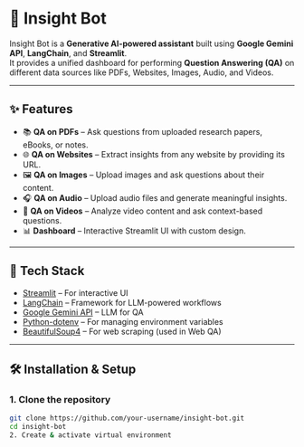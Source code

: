 # 🤖 Insight Bot

Insight Bot is a **Generative AI-powered assistant** built using **Google Gemini API**, **LangChain**, and **Streamlit**.  
It provides a unified dashboard for performing **Question Answering (QA)** on different data sources like PDFs, Websites, Images, Audio, and Videos.  

---

## ✨ Features
- 📚 **QA on PDFs** – Ask questions from uploaded research papers, eBooks, or notes.  
- 🌐 **QA on Websites** – Extract insights from any website by providing its URL.  
- 🖼 **QA on Images** – Upload images and ask questions about their content.  
- 🎧 **QA on Audio** – Upload audio files and generate meaningful insights.  
- 🎥 **QA on Videos** – Analyze video content and ask context-based questions.  
- 📊 **Dashboard** – Interactive Streamlit UI with custom design.  

---

## 🚀 Tech Stack
- [Streamlit](https://streamlit.io/) – For interactive UI  
- [LangChain](https://www.langchain.com/) – Framework for LLM-powered workflows  
- [Google Gemini API](https://ai.google.dev/) – LLM for QA  
- [Python-dotenv](https://pypi.org/project/python-dotenv/) – For managing environment variables  
- [BeautifulSoup4](https://pypi.org/project/beautifulsoup4/) – For web scraping (used in Web QA)  

---

## 🛠 Installation & Setup

### 1. Clone the repository
```bash
git clone https://github.com/your-username/insight-bot.git
cd insight-bot
2. Create & activate virtual environment
